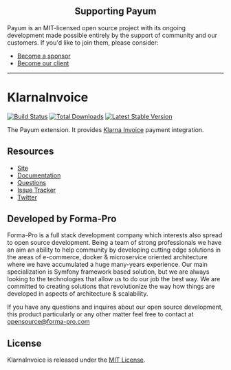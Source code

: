 <h2 align="center">Supporting Payum</h2>

Payum is an MIT-licensed open source project with its ongoing development made possible entirely by the support of community and our customers. If you'd like to join them, please consider:

- [Become a sponsor](https://www.patreon.com/makasim)
- [Become our client](http://forma-pro.com/)

---

# KlarnaInvoice
[![Build Status](https://travis-ci.org/Payum/KlarnaInvoice.png?branch=master)](https://travis-ci.org/Payum/KlarnaInvoice)
[![Total Downloads](https://poser.pugx.org/payum/klarna-invoice/d/total.png)](https://packagist.org/packages/payum/klarna-invoice)
[![Latest Stable Version](https://poser.pugx.org/payum/klarna-invoice/version.png)](https://packagist.org/packages/payum/klarna-invoice)

The Payum extension. It provides [Klarna Invoice](https://klarna.com/buy-klarna/our-services/klarna-invoice) payment integration.

## Resources

* [Site](https://payum.forma-pro.com/)
* [Documentation](https://github.com/Payum/Payum/blob/master/docs/index.md#klarna-invoice)
* [Questions](http://stackoverflow.com/questions/tagged/payum)
* [Issue Tracker](https://github.com/Payum/Payum/issues)
* [Twitter](https://twitter.com/payumphp)

## Developed by Forma-Pro

Forma-Pro is a full stack development company which interests also spread to open source development. 
Being a team of strong professionals we have an aim an ability to help community by developing cutting edge solutions in the areas of e-commerce, docker & microservice oriented architecture where we have accumulated a huge many-years experience. 
Our main specialization is Symfony framework based solution, but we are always looking to the technologies that allow us to do our job the best way. We are committed to creating solutions that revolutionize the way how things are developed in aspects of architecture & scalability.

If you have any questions and inquires about our open source development, this product particularly or any other matter feel free to contact at opensource@forma-pro.com

## License

KlarnaInvoice is released under the [MIT License](LICENSE).
